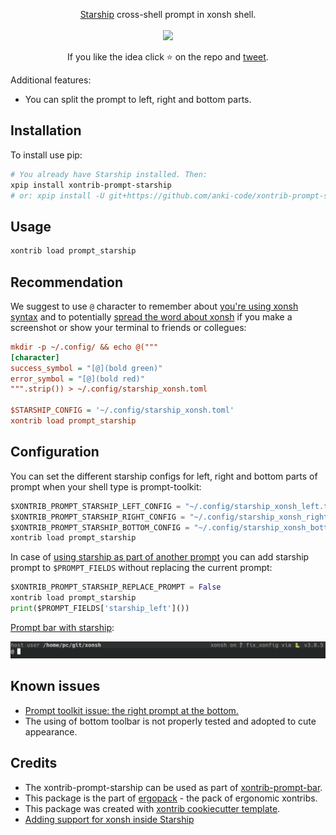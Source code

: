 <p align="center">
<a href="https://github.com/starship/starship">Starship</a> cross-shell prompt in xonsh shell.
<br><br>
<img src="https://repository-images.githubusercontent.com/345190141/5ab8de00-7ed9-11eb-8545-3582ec7e054a">
</p>

<p align="center">  
If you like the idea click ⭐ on the repo and <a href="https://twitter.com/intent/tweet?text=Nice%20prompt%20for%20the%20xonsh%20shell!&url=https://github.com/anki-code/xontrib-xontrib-prompt-starship" target="_blank">tweet</a>.
</p>

Additional features:

* You can split the prompt to left, right and bottom parts.

## Installation

To install use pip:

```bash
# You already have Starship installed. Then:
xpip install xontrib-prompt-starship
# or: xpip install -U git+https://github.com/anki-code/xontrib-prompt-starship
```

## Usage

```bash
xontrib load prompt_starship
```

## Recommendation

We suggest to use `@` character to remember about [you're using xonsh syntax](https://github.com/anki-code/xonsh-cheatsheet#three-most-frequent-things-that-newcomers-missed) and to potentially [spread the word about xonsh](https://github.com/xonsh/xonsh#the-xonsh-shell-community) if you make a screenshot or show your terminal to friends or collegues:
```ini
mkdir -p ~/.config/ && echo @("""
[character]
success_symbol = "[@](bold green)"
error_symbol = "[@](bold red)"
""".strip()) > ~/.config/starship_xonsh.toml

$STARSHIP_CONFIG = '~/.config/starship_xonsh.toml'
xontrib load prompt_starship
```

## Configuration

You can set the different starship configs for left, right and bottom parts of prompt when your shell type is prompt-toolkit:

```python
$XONTRIB_PROMPT_STARSHIP_LEFT_CONFIG = "~/.config/starship_xonsh_left.toml"
$XONTRIB_PROMPT_STARSHIP_RIGHT_CONFIG = "~/.config/starship_xonsh_right.toml"
$XONTRIB_PROMPT_STARSHIP_BOTTOM_CONFIG = "~/.config/starship_xonsh_bottom.toml"
xontrib load prompt_starship
```

In case of [using starship as part of another prompt](https://github.com/anki-code/xontrib-prompt-bar#using-starship-cross-shell-prompt-to-rendering-right-sections) you can add starship prompt to `$PROMPT_FIELDS` without replacing the current prompt:
```python
$XONTRIB_PROMPT_STARSHIP_REPLACE_PROMPT = False
xontrib load prompt_starship
print($PROMPT_FIELDS['starship_left']())
```

[Prompt bar with starship](https://github.com/anki-code/xontrib-prompt-bar#using-starship-cross-shell-prompt-to-rendering-right-sections):

<img src="https://raw.githubusercontent.com/anki-code/xontrib-prompt-bar/master/static/xontrib-prompt-bar-starship.png" alt="Prompt bar with starship sections.">


## Known issues

* [Prompt toolkit issue: the right prompt at the bottom.](https://github.com/prompt-toolkit/python-prompt-toolkit/issues/1241)
* The using of bottom toolbar is not properly tested and adopted to cute appearance.

## Credits
* The xontrib-prompt-starship can be used as part of [xontrib-prompt-bar](https://github.com/anki-code/xontrib-prompt-bar).
* This package is the part of [ergopack](https://github.com/anki-code/xontrib-ergopack) - the pack of ergonomic xontribs.
* This package was created with [xontrib cookiecutter template](https://github.com/xonsh/xontrib-cookiecutter).
* [Adding support for xonsh inside Starship](https://github.com/starship/starship/pull/2807)
